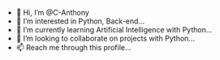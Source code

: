 - 👋 Hi, I’m @C-Anthony
- 👀 I’m interested in Python, Back-end...
- 🌱 I’m currently learning Artificial Intelligence with Python...
- 💞️ I’m looking to collaborate on projects with Python...
- 📫 Reach me through this profile...

<!---
C-Anthony/C-Anthony is a ✨ special ✨ repository because its `README.md` (this file) appears on your GitHub profile.
You can click the Preview link to take a look at your changes.
--->
